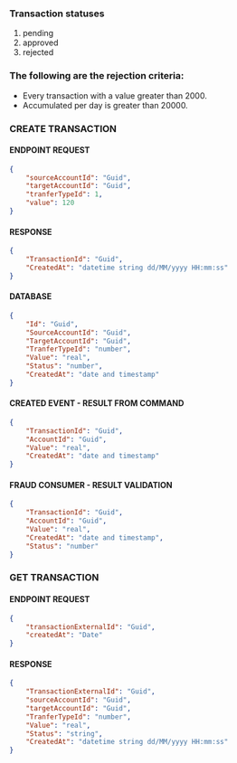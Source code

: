 ### Transaction statuses
1. pending
2. approved
3. rejected

### The following are the rejection criteria:
- Every transaction with a value greater than 2000.
- Accumulated per day is greater than 20000.

### CREATE TRANSACTION

#### ENDPOINT REQUEST
```json
{
    "sourceAccountId": "Guid",
    "targetAccountId": "Guid",
    "tranferTypeId": 1,
    "value": 120
}
```

#### RESPONSE
```json
{
    "TransactionId": "Guid",
    "CreatedAt": "datetime string dd/MM/yyyy HH:mm:ss"
}
```

#### DATABASE
```json
{
    "Id": "Guid",
    "SourceAccountId": "Guid",
    "TargetAccountId": "Guid",
    "TranferTypeId": "number",
    "Value": "real",
    "Status": "number",
    "CreatedAt": "date and timestamp"
}
```

#### CREATED EVENT - RESULT FROM COMMAND
```json
{
    "TransactionId": "Guid",
    "AccountId": "Guid",
    "Value": "real",
    "CreatedAt": "date and timestamp"
}
```

#### FRAUD CONSUMER - RESULT VALIDATION
```json
{
    "TransactionId": "Guid",
    "AccountId": "Guid",
    "Value": "real",
    "CreatedAt": "date and timestamp",
    "Status": "number"
}
```



### GET TRANSACTION

#### ENDPOINT REQUEST
```json
{
    "transactionExternalId": "Guid",
    "createdAt": "Date"
}
```

#### RESPONSE
```json
{
    "TransactionExternalId": "Guid",
    "sourceAccountId": "Guid",
    "targetAccountId": "Guid",
    "TranferTypeId": "number",
    "Value": "real",
    "Status": "string",
    "CreatedAt": "datetime string dd/MM/yyyy HH:mm:ss"
}
```